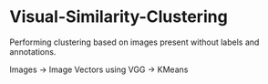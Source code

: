 # Visual-Similarity-Clustering

Performing clustering based on images present without labels and annotations. 

Images -> Image Vectors using VGG -> KMeans
